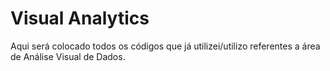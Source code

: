 # Visual Analytics

Aqui será colocado todos os códigos que já utilizei/utilizo referentes a área de Análise Visual de Dados.